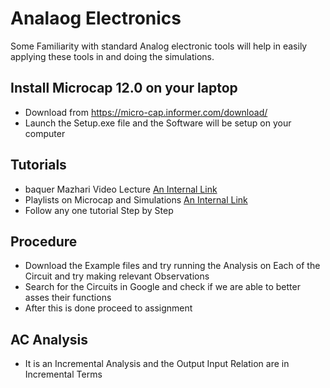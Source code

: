 # Analaog Electronics 
 Some Familiarity with standard Analog electronic tools will help in easily applying these tools in and doing the simulations. 

 ## Install Microcap 12.0 on your laptop 
 - Download from https://micro-cap.informer.com/download/ 
 - Launch the Setup.exe file and the Software will be setup on your computer 

 ## Tutorials 
 - baquer Mazhari Video Lecture [An Internal Link](https://youtu.be/vd1W7_Sj9jI?si=6MLTFdCfsCm0j6sM) 
 - Playlists on Microcap and Simulations [An Internal Link](https://youtube.com/playlist?list=PLWR39YMcPJodL5TXQ4c0GlS4oskR7gacV&si=MeOdNLewk8HdzDUQ)
 - Follow any one tutorial Step by Step
 ## Procedure
 - Download the Example files and try running the Analysis on Each of the Circuit and try making relevant Observations 
 - Search for the Circuits in Google and check if we are able to better asses their functions
 - After this is done proceed to assignment

 ## AC Analysis 
 - It is an Incremental Analysis and the Output Input Relation are in Incremental Terms